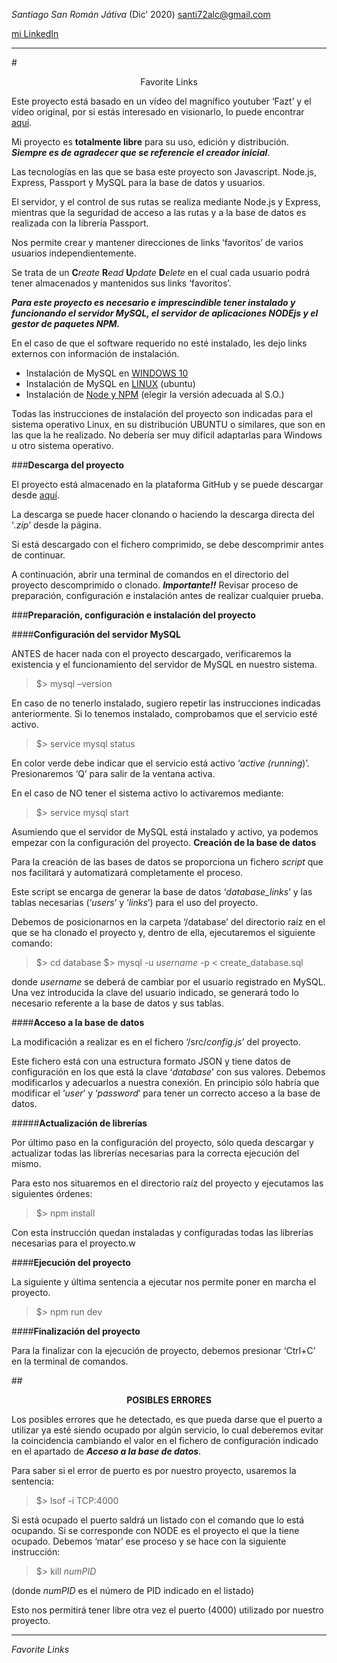 ﻿*Santiago San Román Játiva* (Dic’ 2020) 
<santi72alc@gmail.com>

[mi LinkedIn](https://linkedin.com/in/santiagosanroman)

---

#<center>Favorite Links</center>

Este proyecto está basado en un vídeo del magnífico youtuber ‘Fazt’ y el vídeo original, por si estás interesado en visionarlo, lo puede encontrar [aquí](https://www.youtube.com/watch?v=qJ5R9WTW0_E).

Mi proyecto es **totalmente libre** para su uso, edición y distribución. ***Siempre es de agradecer que se referencie el creador inicial***.

Las tecnologías en las que se basa este proyecto son Javascript. Node.js, Express, Passport y MySQL para la base de datos y usuarios.

El servidor, y el control de sus rutas se realiza mediante Node.js y Express, mientras que la seguridad de acceso a las rutas y a la base de datos es realizada con la librería Passport.

Nos permite crear y mantener direcciones de links ‘favoritos’ de varios usuarios independientemente.

Se trata de un **C***reate* **R***ead* **U***pdate* **D***elete* en el cual cada usuario podrá tener almacenados y mantenidos sus links ‘favoritos’.

***Para este proyecto es necesario e imprescindible tener instalado y funcionando el servidor MySQL, el servidor de aplicaciones NODEjs y el gestor de paquetes NPM.***

En el caso de que el software requerido no esté instalado, les dejo links externos con información de instalación.

- Instalación de MySQL en [WINDOWS 10](https://www.tuexperto.com/2019/07/17/como-instalar-la-base-de-datos-mysql-en-windows-10/)
- Instalación de MySQL en [LINUX](https://www.digitalocean.com/community/tutorials/como-instalar-mysql-en-ubuntu-18-04-es) (ubuntu)
- Instalación de [Node y NPM](https://nodejs.org/es/download/) (elegir la versión adecuada al S.O.)

Todas las instrucciones de instalación del proyecto son indicadas para el sistema operativo Linux, en su distribución UBUNTU o similares, que son en las que la he realizado. No debería ser muy difícil  adaptarlas para Windows u otro sistema operativo.

###**Descarga del proyecto**

El proyecto está almacenado en la plataforma GitHub y se puede descargar desde [aquí](https://github.com/Santi72Alc/Favorite-Links.git).

La descarga se puede hacer clonando o haciendo la descarga directa del ‘*.zip*’ desde la página.

Si está descargado con el fichero comprimido, se debe descomprimir antes de continuar.

A continuación, abrir una terminal de comandos en el directorio del proyecto descomprimido o clonado. ***Importante!!*** Revisar proceso de preparación, configuración e instalación antes de realizar cualquier prueba.

###**Preparación, configuración e instalación del proyecto**

####**Configuración del servidor MySQL**

ANTES de hacer nada con el proyecto descargado, verificaremos la existencia y el funcionamiento del servidor de MySQL en nuestro sistema.

>\$> mysql –version

En caso de no tenerlo instalado, sugiero repetir las instrucciones indicadas anteriormente. Si lo tenemos instalado, comprobamos que el servicio esté activo.

>\$> service mysql status

En color verde debe indicar que el servicio está activo ‘*active (running*)’. Presionaremos ‘Q’ para salir de la ventana activa.

En el caso de NO tener el sistema activo lo activaremos mediante:

>\$> service mysql start

Asumiendo que el servidor de MySQL está instalado y activo, ya podemos empezar con la configuración del proyecto. **Creación de la base de datos**

Para la creación de las bases de datos se proporciona un fichero *script* que nos facilitará y automatizará completamente el proceso.

Este script se encarga de generar la base de datos ‘*database\_links*’ y las tablas necesarias (‘*users*’ y ‘*links*’) para el uso del proyecto.

Debemos de posicionarnos en la carpeta ‘/database’ del directorio raíz en el que se ha clonado el proyecto y, dentro de ella, ejecutaremos el siguiente comando:

>\$> cd database
\$> mysql -u *username* -p < create\_database.sql

donde *username* se deberá de cambiar por el usuario registrado en MySQL. Una vez introducida la clave del usuario indicado, se generará todo lo necesario referente a la base de datos y sus tablas.

####**Acceso a la base de datos** 

La modificación a realizar es en el fichero ‘/src/*config.js*’ del proyecto.

Este fichero está con una estructura formato JSON y tiene datos de configuración en los que está la clave ‘*database*’ con sus valores. Debemos modificarlos y adecuarlos a nuestra conexión. En principio sólo habría que modificar el ‘*user*’ y ‘*password*’ para tener un correcto acceso a la base de datos.

#####**Actualización de librerías**

Por último paso en la configuración del proyecto, sólo queda descargar y actualizar todas las librerías necesarias para la correcta ejecución del mismo.

Para esto nos situaremos en el directorio raíz del proyecto y ejecutamos las siguientes órdenes:

>\$> npm install

Con esta instrucción quedan instaladas y configuradas todas las librerías necesarias para el proyecto.w

####**Ejecución del proyecto**

La siguiente y última sentencia a ejecutar nos permite poner en marcha el proyecto.

>\$> npm run dev

####**Finalización del proyecto**

Para la finalizar con la ejecución de proyecto, debemos presionar ‘Ctrl+C’ en la terminal de comandos.

##<center>**POSIBLES ERRORES**</center>


Los posibles errores que he detectado, es que pueda darse que el puerto a utilizar ya esté siendo ocupado por algún servicio, lo cual deberemos evitar la coincidencia cambiando el valor en el fichero de configuración indicado en el apartado de ***Acceso a la base de datos***.

Para saber si el error de puerto es por nuestro proyecto, usaremos la sentencia:

>\$> lsof -i TCP:4000

Si está ocupado el puerto saldrá un listado con el comando que lo está ocupando. Si se corresponde con NODE es el proyecto el que la tiene ocupado. Debemos ‘matar’  ese proceso y se hace con la siguiente instrucción:

>\$> kill *numPID*

(donde *numPID* es el número de PID indicado en el listado)

Esto nos permitirá tener libre otra vez el puerto (4000) utilizado por nuestro proyecto.

---
*Favorite Links*
